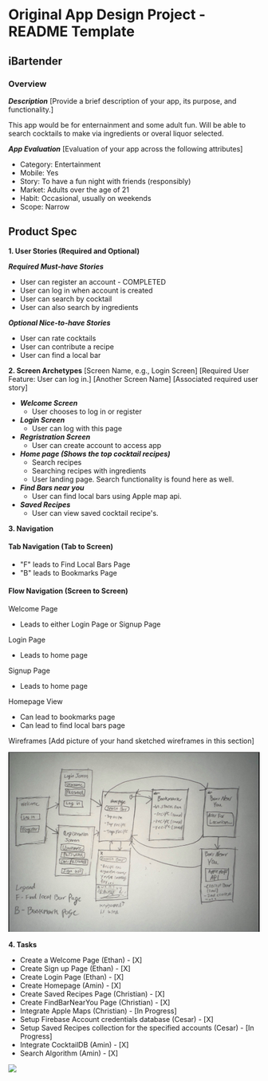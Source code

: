 
# Original App Design Project - README Template

## iBartender

### Overview

***Description***
[Provide a brief description of your app, its purpose, and functionality.]

This app would be for enternainment and some adult fun.  Will be able to search cocktails to make via ingredients or overal liquor selected.

***App Evaluation***
[Evaluation of your app across the following attributes]

- Category: Entertainment
- Mobile: Yes
- Story: To have a fun night with friends (responsibly)
- Market: Adults over the age of 21
- Habit: Occasional, usually on weekends
- Scope: Narrow

## Product Spec
**1. User Stories (Required and Optional)**  

***Required Must-have Stories***
- User can register an account - COMPLETED
- User can log in when account is created
- User can search by cocktail
- User can also search by ingredients

***Optional Nice-to-have Stories***
- User can rate cocktails
- User can contribute a recipe
- User can find a local bar

**2. Screen Archetypes**
[Screen Name, e.g., Login Screen]
[Required User Feature: User can log in.]
[Another Screen Name]
[Associated required user story]

- ***Welcome Screen***
    - User chooses to log in or register
- ***Login Screen***
    - User can log with this page
- ***Regristration Screen***
    - User can create account to access app
- ***Home page (Shows the top cocktail recipes)***
    - Search recipes
    - Searching recipes with ingredients
    - User landing page. Search functionality is found here as well.
- ***Find Bars near you***
    - User can find local bars using Apple map api.
- ***Saved Recipes***
    - User can view saved cocktail recipe's.


**3. Navigation**
#### Tab Navigation (Tab to Screen)
- "F" leads to Find Local Bars Page
- "B" leads to Bookmarks Page

#### Flow Navigation (Screen to Screen)

Welcome Page
 - Leads to either Login Page or Signup Page

Login Page
 - Leads to home page

Signup Page
 - Leads to home page

Homepage View
 - Can lead to bookmarks page
 - Can lead to find local bars page

Wireframes
[Add picture of your hand sketched wireframes in this section]

![WireFrameUpload](Images/WireFrame.jpg)

**4. Tasks**
- Create a Welcome Page (Ethan) - [X]
- Create Sign up Page (Ethan) - [X]
- Create Login Page (Ethan) - [X]
- Create Homepage (Amin) - [X]
- Create Saved Recipes Page (Christian) - [X]
- Create FindBarNearYou Page (Christian) - [X]
- Integrate Apple Maps (Christian) - [In Progress]
- Setup Firebase Account credentials database (Cesar) - [X]
- Setup Saved Recipes collection for the specified accounts (Cesar) - [In Progress]
- Integrate CocktailDB (Amin) - [X]
- Search Algorithm (Amin) - [X]

![](https://github.com/IOSCapstone/iBartender/blob/main/Images/zTBHcgin.gif)

